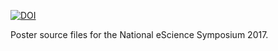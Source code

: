 [![DOI](https://zenodo.org/badge/103243382.svg)](https://zenodo.org/badge/latestdoi/103243382)

Poster source files for the National eScience Symposium 2017.
